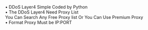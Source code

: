 • DDoS Layer4 Simple Coded by Python<br>
• The DDoS Layer4 Need Proxy List <br>You Can Search Any Free Proxy list Or You Can Use Premium Proxy<br>
• Format Proxy Must be IP:PORT<br>

